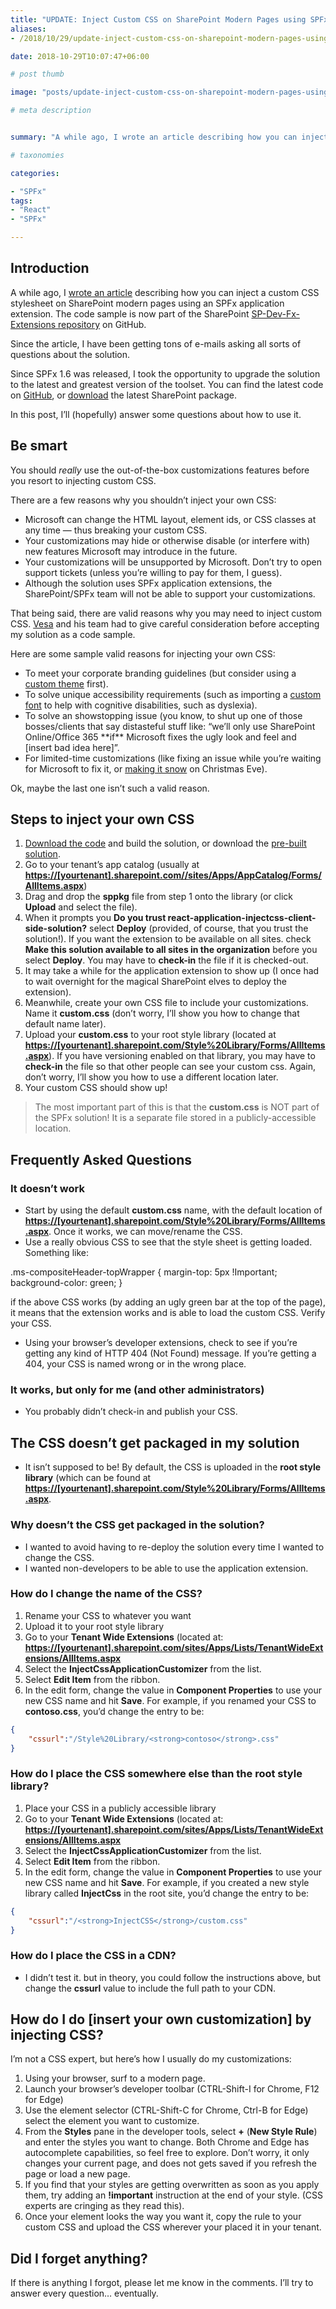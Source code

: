 ```yaml
---
title: "UPDATE: Inject Custom CSS on SharePoint Modern Pages using SPFx Application Extensions"
aliases:
- /2018/10/29/update-inject-custom-css-on-sharepoint-modern-pages-using-spfx-application-extensions

date: 2018-10-29T10:07:47+06:00

# post thumb

image: "posts/update-inject-custom-css-on-sharepoint-modern-pages-using-spfx-application-extensions/featured-image.webp"

# meta description


summary: "A while ago, I wrote an article describing how you can inject a custom CSS stylesheet on SharePoint modern pages using an SPFx application extension. The code sample is now part of the SharePoint SP-Dev-Fx-Extensions repository on GitHub. Since the article, I have been getting tons of e-mails asking all sorts of questions about the solution. Since SPFx 1.6 was released, I took the opportunity to upgrade the solution to the latest and greatest version of the toolset. You can find the latest code on GitHub, or download the latest SharePoint package. In this post, I’ll (hopefully) answer some questions about how to use it."

# taxonomies

categories:

- "SPFx"
tags:
- "React"
- "SPFx"

---
```

## Introduction

A while ago, I [wrote an article](/2018/05/08/inject-custom-css-on-sharepoint-modern-pages-using-spfx-extensions) describing how you can inject a custom CSS stylesheet on SharePoint modern pages using an SPFx application extension. The code sample is now part of the SharePoint [SP-Dev-Fx-Extensions repository](https://github.com/pnp/sp-dev-fx-extensions/tree/master/samples/react-application-injectcss) on GitHub.

Since the article, I have been getting tons of e-mails asking all sorts of questions about the solution.

Since SPFx 1.6 was released, I took the opportunity to upgrade the solution to the latest and greatest version of the toolset. You can find the latest code on [GitHub](https://github.com/hugoabernier/react-application-injectcss), or [download](https://github.com/hugoabernier/react-application-injectcss/raw/master/assets/react-application-injectcss.sppkg) the latest SharePoint package.

In this post, I’ll (hopefully) answer some questions about how to use it.

## Be smart

You should _really_ use the out-of-the-box customizations features before you resort to injecting custom CSS.

There are a few reasons why you shouldn’t inject your own CSS:

- Microsoft can change the HTML layout, element ids, or CSS classes at any time — thus breaking your custom CSS.
- Your customizations may hide or otherwise disable (or interfere with) new features Microsoft may introduce in the future.
- Your customizations will be unsupported by Microsoft. Don’t try to open support tickets (unless you’re willing to pay for them, I guess).
- Although the solution uses SPFx application extensions, the SharePoint/SPFx team will not be able to support your customizations.

That being said, there are valid reasons why you may need to inject custom CSS. [Vesa](https://twitter.com/vesajuvonen) and his team had to give careful consideration before accepting my solution as a code sample.

Here are some sample valid reasons for injecting your own CSS:

- To meet your corporate branding guidelines (but consider using a [custom theme](https://docs.microsoft.com/sharepoint/dev/declarative-customization/site-theming/sharepoint-site-theming-overview) first).
- To solve unique accessibility requirements (such as importing a [custom font](https://www.opendyslexic.org/) to help with cognitive disabilities, such as dyslexia).
- To solve an showstopping issue (you know, to shut up one of those bosses/clients that say distasteful stuff like: “we’ll only use SharePoint Online/Office 365 \*\*if\*\* Microsoft fixes the ugly look and feel and \[insert bad idea here\]”.
- For limited-time customizations (like fixing an issue while you’re waiting for Microsoft to fix it, or [making it snow](http://premiumcoding.com/CSSTricks/fallingSnow/) on Christmas Eve).

Ok, maybe the last one isn’t such a valid reason.

## Steps to inject your own CSS

1. [Download the code](https://github.com/hugoabernier/react-application-injectcss) and build the solution, or download the [pre-built solution](https://github.com/hugoabernier/react-application-injectcss/raw/master/assets/react-application-injectcss.sppkg).
2. Go to your tenant’s app catalog (usually at **[https://\[yourtenant\].sharepoint.com//sites/Apps/AppCatalog/Forms/AllItems.aspx](https://yourtenant//sites/Apps/AppCatalog/Forms/AllItems.aspx)**)
3. Drag and drop the **sppkg** file from step 1 onto the library (or click **Upload** and select the file).
4. When it prompts you **Do you trust react-application-injectcss-client-side-solution?** select **Deploy** (provided, of course, that you trust the solution!). If you want the extension to be available on all sites. check **Make this solution available to all sites in the organization** before you select **Deploy**. You may have to **check-in** the file if it is checked-out.
5. It may take a while for the application extension to show up (I once had to wait overnight for the magical SharePoint elves to deploy the extension).
6. Meanwhile, create your own CSS file to include your customizations. Name it **custom.css** (don’t worry, I’ll show you how to change that default name later).
7. Upload your **custom.css** to your root style library (located at **[https://\[yourtenant\].sharepoint.com/Style%20Library/Forms/AllItems.aspx](https://yourtenant/Style%20Library/Forms/AllItems.aspx)**). If you have versioning enabled on that library, you may have to **check-in** the file so that other people can see your custom css. Again, don’t worry, I’ll show you how to use a different location later.
8. Your custom CSS should show up!

> The most important part of this is that the **custom.css** is NOT part of the SPFx solution! It is a separate file stored in a publicly-accessible location.

## Frequently Asked Questions

### It doesn’t work

- Start by using the default **custom.css** name, with the default location of **[https://\[yourtenant\].sharepoint.com/Style%20Library/Forms/AllItems.aspx](https://yourtenant/Style%20Library/Forms/AllItems.aspx)**. Once it works, we can move/rename the CSS.
- Use a really obvious CSS to see that the style sheet is getting loaded. Something like:

.ms-compositeHeader-topWrapper {
    margin-top: 5px !Important;
    background-color: green;
}

if the above CSS works (by adding an ugly green bar at the top of the page), it means that the extension works and is able to load the custom CSS. Verify your CSS.

- Using your browser’s developer extensions, check to see if you’re getting any kind of HTTP 404 (Not Found) message. If you’re getting a 404, your CSS is named wrong or in the wrong place.

### It works, but only for me (and other administrators)

- You probably didn’t check-in and publish your CSS.

## The CSS doesn’t get packaged in my solution

- It isn’t supposed to be! By default, the CSS is uploaded in the **root style library** (which can be found at **[https://\[yourtenant\].sharepoint.com/Style%20Library/Forms/AllItems.aspx](https://yourtenant/Style%20Library/Forms/AllItems.aspx)**.

### Why doesn’t the CSS get packaged in the solution?

- I wanted to avoid having to re-deploy the solution every time I wanted to change the CSS.
- I wanted non-developers to be able to use the application extension.

### How do I change the name of the CSS?

1. Rename your CSS to whatever you want
2. Upload it to your root style library
3. Go to your **Tenant Wide Extensions** (located at: **[https://\[yourtenant\].sharepoint.com/sites/Apps/Lists/TenantWideExtensions/AllItems.aspx](https://yourtenant/sites/Apps/Lists/TenantWideExtensions/AllItems.aspx)**
4. Select the **InjectCssApplicationCustomizer** from the list.
5. Select **Edit Item** from the ribbon.
6. In the edit form, change the value in **Component Properties** to use your new CSS name and hit **Save**. For example, if you renamed your CSS to **contoso.css**, you’d change the entry to be:

```json
{
    "cssurl":"/Style%20Library/<strong>contoso</strong>.css"
}
```

### How do I place the CSS somewhere else than the root style library?

1. Place your CSS in a publicly accessible library
2. Go to your **Tenant Wide Extensions** (located at: **[https://\[yourtenant\].sharepoint.com/sites/Apps/Lists/TenantWideExtensions/AllItems.aspx](https://yourtenant/sites/Apps/Lists/TenantWideExtensions/AllItems.aspx)**
3. Select the **InjectCssApplicationCustomizer** from the list.
4. Select **Edit Item** from the ribbon.
5. In the edit form, change the value in **Component Properties** to use your new CSS name and hit **Save**. For example, if you created a new style library called **InjectCss** in the root site, you’d change the entry to be:

```json
{
    "cssurl":"/<strong>InjectCSS</strong>/custom.css"
}
```

### How do I place the CSS in a CDN?

- I didn’t test it. but in theory, you could follow the instructions above, but change the **cssurl** value to include the full path to your CDN.

## How do I do \[insert your own customization\] by injecting CSS?

I’m not a CSS expert, but here’s how I usually do my customizations:

1. Using your browser, surf to a modern page.
2. Launch your browser’s developer toolbar (CTRL-Shift-I for Chrome, F12 for Edge)
3. Use the element selector (CTRL-Shift-C for Chrome, Ctrl-B for Edge) select the element you want to customize.
4. From the **Styles** pane in the developer tools, select **\+** (**New Style Rule**) and enter the styles you want to change. Both Chrome and Edge has autocomplete capabilities, so feel free to explore. Don’t worry, it only changes your current page, and does not gets saved if you refresh the page or load a new page.
5. If you find that your styles are getting overwritten as soon as you apply them, try adding an **!important** instruction at the end of your style. (CSS experts are cringing as they read this).
6. Once your element looks the way you want it, copy the rule to your custom CSS and upload the CSS wherever your placed it in your tenant.

## Did I forget anything?

If there is anything I forgot, please let me know in the comments. I’ll try to answer every question… eventually.
